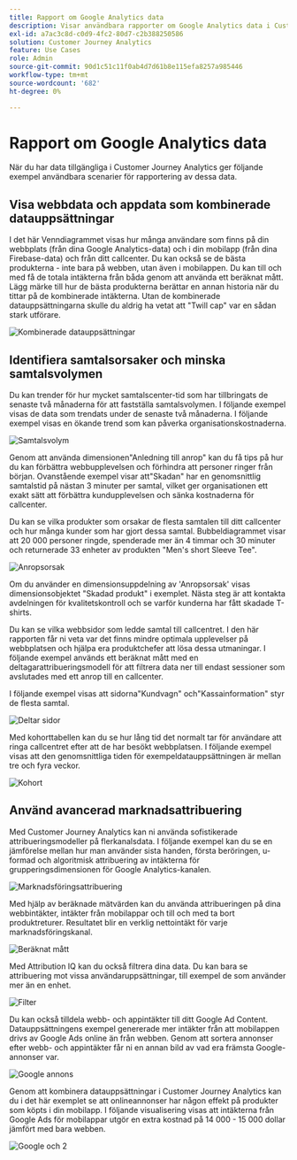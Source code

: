 ```yaml
---
title: Rapport om Google Analytics data
description: Visar användbara rapporter om Google Analytics data i Customer Journey Analytics
exl-id: a7ac3c8d-c0d9-4fc2-80d7-c2b388250586
solution: Customer Journey Analytics
feature: Use Cases
role: Admin
source-git-commit: 90d1c51c11f0ab4d7d61b8e115efa8257a985446
workflow-type: tm+mt
source-wordcount: '682'
ht-degree: 0%

---
```


# Rapport om Google Analytics data

När du har data tillgängliga i Customer Journey Analytics ger följande exempel användbara scenarier för rapportering av dessa data.

## Visa webbdata och appdata som kombinerade datauppsättningar

I det här Venndiagrammet visas hur många användare som finns på din webbplats (från dina Google Analytics-data) och i din mobilapp (från dina Firebase-data) och från ditt callcenter. Du kan också se de bästa produkterna - inte bara på webben, utan även i mobilappen. Du kan till och med få de totala intäkterna från båda genom att använda ett beräknat mått. Lägg märke till hur de bästa produkterna berättar en annan historia när du tittar på de kombinerade intäkterna. Utan de kombinerade datauppsättningarna skulle du aldrig ha vetat att &quot;Twill cap&quot; var en sådan stark utförare.

![Kombinerade datauppsättningar](../assets/combined-datasets.png)

## Identifiera samtalsorsaker och minska samtalsvolymen

Du kan trender för hur mycket samtalscenter-tid som har tillbringats de senaste två månaderna för att fastställa samtalsvolymen. I följande exempel visas de data som trendats under de senaste två månaderna. I följande exempel visas en ökande trend som kan påverka organisationskostnaderna.

![Samtalsvolym](../assets/call-volume.png)

Genom att använda dimensionen&quot;Anledning till anrop&quot; kan du få tips på hur du kan förbättra webbupplevelsen och förhindra att personer ringer från början. Ovanstående exempel visar att&quot;Skadan&quot; har en genomsnittlig samtalstid på nästan 3 minuter per samtal, vilket ger organisationen ett exakt sätt att förbättra kundupplevelsen och sänka kostnaderna för callcenter.

Du kan se vilka produkter som orsakar de flesta samtalen till ditt callcenter och hur många kunder som har gjort dessa samtal. Bubbeldiagrammet visar att 20 000 personer ringde, spenderade mer än 4 timmar och 30 minuter och returnerade 33 enheter av produkten &quot;Men&#39;s short Sleeve Tee&quot;.

![Anropsorsak](../assets/call-reason.png)

Om du använder en dimensionsuppdelning av &#39;Anropsorsak&#39; visas dimensionsobjektet &quot;Skadad produkt&quot; i exemplet. Nästa steg är att kontakta avdelningen för kvalitetskontroll och se varför kunderna har fått skadade T-shirts.

Du kan se vilka webbsidor som ledde samtal till callcentret. I den här rapporten får ni veta var det finns mindre optimala upplevelser på webbplatsen och hjälpa era produktchefer att lösa dessa utmaningar. I följande exempel används ett beräknat mått med en deltagarattribueringsmodell för att filtrera data ner till endast sessioner som avslutades med ett anrop till en callcenter.

I följande exempel visas att sidorna&quot;Kundvagn&quot; och&quot;Kassainformation&quot; styr de flesta samtal.

![Deltar sidor](../assets/contributing-pages.png)

Med kohorttabellen kan du se hur lång tid det normalt tar för användare att ringa callcentret efter att de har besökt webbplatsen. I följande exempel visas att den genomsnittliga tiden för exempeldatauppsättningen är mellan tre och fyra veckor.

![Kohort](../assets/cohort.png)

## Använd avancerad marknadsattribuering

Med Customer Journey Analytics kan ni använda sofistikerade attribueringsmodeller på flerkanalsdata. I följande exempel kan du se en jämförelse mellan hur man använder sista handen, första beröringen, u-formad och algoritmisk attribuering av intäkterna för grupperingsdimensionen för Google Analytics-kanalen.

![Marknadsföringsattribuering](../assets/mktg-attribution.png)

Med hjälp av beräknade mätvärden kan du använda attribueringen på dina webbintäkter, intäkter från mobilappar och till och med ta bort produktreturer. Resultatet blir en verklig nettointäkt för varje marknadsföringskanal.

![Beräknat mått](../assets/calc-metric.png)

Med Attribution IQ kan du också filtrera dina data. Du kan bara se attribuering mot vissa användaruppsättningar, till exempel de som använder mer än en enhet.

![Filter](../assets/filter.png)

Du kan också tilldela webb- och appintäkter till ditt Google Ad Content. Datauppsättningens exempel genererade mer intäkter från att mobilappen drivs av Google Ads online än från webben. Genom att sortera annonser efter webb- och appintäkter får ni en annan bild av vad era främsta Google-annonser var.

![Google annons](../assets/google-ad.png)

Genom att kombinera datauppsättningar i Customer Journey Analytics kan du i det här exemplet se att onlineannonser har någon effekt på produkter som köpts i din mobilapp. I följande visualisering visas att intäkterna från Google Ads för mobilappar utgör en extra kostnad på 14 000 - 15 000 dollar jämfört med bara webben.

![Google och 2](../assets/google-ad2.png)
